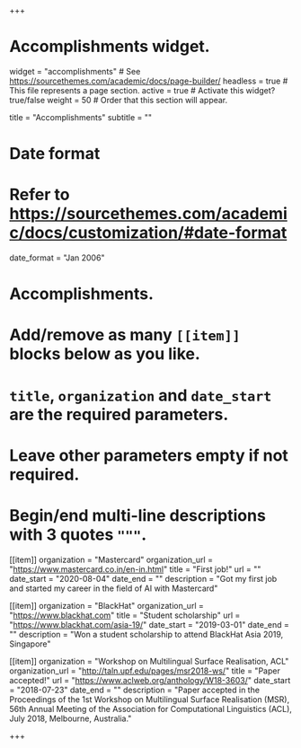 +++
# Accomplishments widget.
widget = "accomplishments"  # See https://sourcethemes.com/academic/docs/page-builder/
headless = true  # This file represents a page section.
active = true  # Activate this widget? true/false
weight = 50  # Order that this section will appear.

title = "Accomplish&shy;ments"
subtitle = ""

# Date format
#   Refer to https://sourcethemes.com/academic/docs/customization/#date-format
date_format = "Jan 2006"

# Accomplishments.
#   Add/remove as many `[[item]]` blocks below as you like.
#   `title`, `organization` and `date_start` are the required parameters.
#   Leave other parameters empty if not required.
#   Begin/end multi-line descriptions with 3 quotes `"""`.

[[item]]
  organization = "Mastercard"
  organization_url = "https://www.mastercard.co.in/en-in.html"
  title = "First job!"
  url = ""
  date_start = "2020-08-04"
  date_end = ""
  description = "Got my first job and started my career in the field of AI with Mastercard"

[[item]]
  organization = "BlackHat"
  organization_url = "https://www.blackhat.com"
  title = "Student scholarship"
  url = "https://www.blackhat.com/asia-19/"
  date_start = "2019-03-01"
  date_end = ""
  description = "Won a student scholarship to attend BlackHat Asia 2019, Singapore"

[[item]]
  organization = "Workshop on Multilingual Surface Realisation, ACL"
  organization_url = "http://taln.upf.edu/pages/msr2018-ws/"
  title = "Paper accepted!"
  url = "https://www.aclweb.org/anthology/W18-3603/"
  date_start = "2018-07-23"
  date_end = ""
  description = "Paper accepted in the Proceedings of the 1st Workshop on Multilingual Surface Realisation (MSR), 56th Annual Meeting of the Association for Computational Linguistics (ACL), July 2018, Melbourne, Australia."

+++
